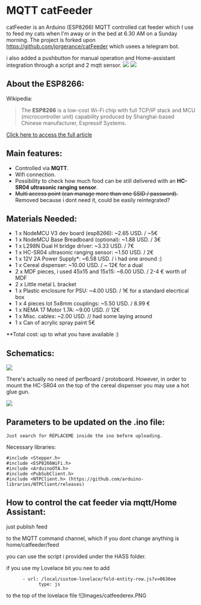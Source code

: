 # MQTT catFeeder
catFeeder is an Arduino (ESP8266) MQTT controlled cat feeder which I use to feed my cats when I'm away or in the bed at 6.30 AM on a Sunday morning.
	The project is forked upon https://github.com/jorgerance/catFeeder which usees a telegram bot.

i also added a pushbutton for manual operation and  Home-assistant integration through a script and 2 mqtt sensor.
![](https://i.imgur.com/I6HMVH6.png)
![](https://i.imgur.com/JwnOMNt.jpg)

## About the ESP8266:
Wikipedia:

> The **ESP8266** is a low-cost Wi-Fi chip with full TCP/IP stack and MCU (microcontroller unit) capability produced by Shanghai-based Chinese manufacturer, Espressif Systems.

[Click here to access the full article](https://en.wikipedia.org/wiki/ESP8266)

## Main features:
- Controlled via **MQTT**.
- Wifi connection.
- Possibility to check how much food can be still delivered with an **HC-SR04 ultrasonic ranging sensor**.
- ~~Multi access point (can manage more than one SSID / password).~~ Removed because i dont need it, could be easily reintegrated?

## Materials Needed:
- 1 x NodeMCU V3 dev board (esp8266): ~2.65 USD. / ~5€ 
- 1 x NodeMCU Base Breadboard (optional): ~1.88 USD. / 3€
- 1 x L298N Dual H bridge driver: ~3.33 USD. / 7€
- 1 x HC-SR04 ultrasonic ranging sensor: ~1.50 USD. / 2€
- 1 x 12V 2A Power Supply*: ~6.58 USD. / i had one around :)
- 1 x Cereal dispenser: ~10.00 USD. / ~ 12€ for a dual
- 2 x MDF pieces, i used 45x15 and 15x15: ~6.00 USD. / 2-4 € worth of MDF
- 2 x Little metal L bracket
- 1 x Plastic enclosure for PSU: ~4.00 USD. / 1€ for a standard elecrtical box
- 1 x 4 pieces lot 5x8mm couplings: ~5.50 USD. / 8.99 €
- 1 x NEMA 17 Motor 1.7A: ~9.00 USD.  // 12€
- 1 x Misc. cables: ~2.00 USD. // had some laying around
- 1 x Can of acrylic spray paint 5€


**Total cost: up to what you have available :)

## Schematics:

![](https://i.imgur.com/3LSziQ2.png)

There's actually no need of perfboard / protoboard. However, in order to mount the HC-SR04 on the top of the cereal dispenser you may use a hot glue gun.

![](https://i.imgur.com/0e6oNYw.jpg)

## Parameters to be updated on the .ino file:

    Just search for REPLACEME inside the ino before uploading.
	
Necessary libraries:

	#include <Stepper.h>
	#include <ESP8266WiFi.h>
	#include <ArduinoOTA.h>
	#include <PubSubClient.h>
	#include <NTPClient.h> (https://github.com/arduino-libraries/NTPClient/releases)


## How to control the cat feeder via mqtt/Home Assistant:
just publish
    feed


to the MQTT command channel, which if you dont change anything is
    home/catfeeder/feed

you can use the script i provided under the HASS folder.

if you use my Lovelace bit
you nee to add
```
	  - url: /local/custom-lovelace/fold-entity-row.js?v=0636ee
    	    type: js
```

to the top of the lovelace file
![]Images/catfeederex.PNG
